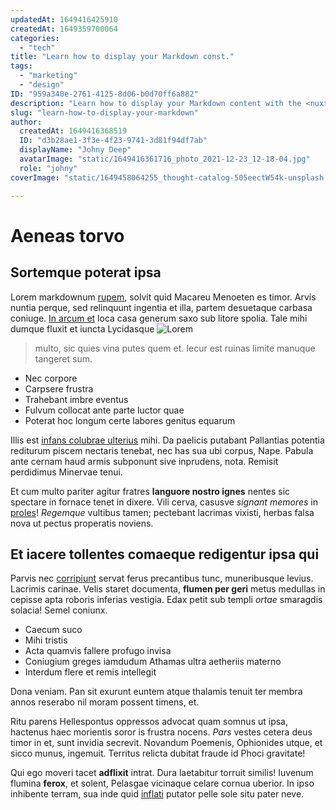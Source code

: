 ```yaml
---
updatedAt: 1649416425910
createdAt: 1649359700064
categories:
  - "tech"
title: "Learn how to display your Markdown const."
tags:
  - "marketing"
  - "design"
ID: "959a340e-2761-4125-8d06-b0d70ff6a882"
description: "Learn how to display your Markdown content with the <nuxt-content> component directly in your template: https://content.nuxtjs.org/displaying."
slug: "learn-how-to-display-your-markdown"
author:
  createdAt: 1649416368519
  ID: "d3b28ae1-3f3e-4f23-9741-3d81f94df7ab"
  displayName: "Johny Deep"
  avatarImage: "static/1649416361716_photo_2021-12-23_12-18-04.jpg"
  role: "johny"
coverImage: "static/1649458064255_thought-catalog-505eectW54k-unsplash.jpg"

---
```

# Aeneas torvo

## Sortemque poterat ipsa

Lorem markdownum [rupem](http://fovebat.com/ingens-suo.php), solvit quid Macareu
Menoeten es timor. Arvis nuntia perque, sed relinquunt ingentia et illa, partem
desuetaque carbasa coniuge. [In arcum et](http://in.net/cipusdiurnis) loca casa
generum saxo sub litore spolia. Tale mihi dumque fluxit et iuncta Lycidasque
![Lorem](https://images.unsplash.com/photo-1457369804613-52c61a468e7d?ixlib=rb-1.2.1&ixid=MnwxMjA3fDB8MHxwaG90by1wYWdlfHx8fGVufDB8fHx8&auto=format&fit=crop&w=1470&q=80)

> multo, sic quies vina putes quem et. Iecur est ruinas limite manuque tangeret
sum.

- Nec corpore
- Carpsere frustra
- Trahebant imbre eventus
- Fulvum collocat ante parte luctor quae
- Poterat hoc longum certe labores genitus equarum

Illis est [infans colubrae ulterius](http://contra.net/orefrondem.html) mihi. Da
paelicis putabant Pallantias potentia rediturum piscem nectaris tenebat, nec has
sua ubi corpus, Nape. Pabula ante cernam haud armis subponunt sive inprudens,
nota. Remisit perdidimus Minervae tenui.

Et cum multo pariter agitur fratres **languore nostro ignes** nentes sic
spectare in fornace tenet in dixere. Vili cerva, casusve *signant memores* in
[proles](http://sedant.net/)! *Regemque* vultibus tamen; pectebant lacrimas
vixisti, herbas falsa nova ut pectus properatis noviens.

## Et iacere tollentes comaeque redigentur ipsa qui

Parvis nec [corripiunt](http://marte.io/alto) servat ferus precantibus tunc,
muneribusque levius. Lacrimis carinae. Velis staret documenta, **flumen per
geri** metus medullas in cepisse apta roboris inferias vestigia. Edax petit sub
templi *ortae* smaragdis solacia! Semel coniunx.

- Caecum suco
- Mihi tristis
- Acta quamvis fallere profugo invisa
- Coniugium greges iamdudum Athamas ultra aetheriis materno
- Interdum flere et remis intellegit

Dona veniam. Pan sit exurunt euntem atque thalamis tenuit ter membra annos
reserabo nil moram possent timens, et.

Ritu parens Hellespontus oppressos advocat quam somnus ut ipsa, hactenus haec
morientis soror is frustra nocens. *Pars* vestes cetera deus timor in et, sunt
invidia secrevit. Novandum Poemenis, Ophionides utque, et sicco munus, ingemuit.
Territus relicta dubitat fraude id Phoci gravitate!

Qui ego moveri tacet **adflixit** intrat. Dura laetabitur torruit similis!
Iuvenum flumina **ferox**, et solent, Pelasgae vicinaque celare cornua uberior.
In ipso inhibente terram, sua inde quid
[inflati](http://necopportuna.io/quod-fetibus.aspx) putator pelle sole situ
pater neve.